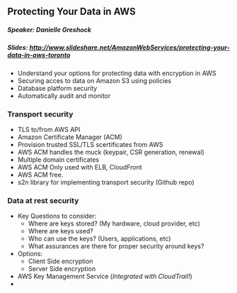 ## Protecting Your Data in AWS
##### Speaker: Danielle Greshock
##### Slides: http://www.slideshare.net/AmazonWebServices/protecting-your-data-in-aws-toronto

- Understand your options for protecting data with encryption in AWS
- Securing acces to data on Amazon S3 using policies
- Database platform security
- Automatically audit and monitor

### Transport security

- TLS to/from AWS API
- Amazon Certificate Manager (ACM)
- Provision trusted SSL/TLS scertificates from AWS
- AWS ACM handles the muck (keypair, CSR generation, renewal)
- Multiple domain certificates
- AWS ACM Only used with ELB, CloudFront
- AWS ACM free.
- s2n library for implementing transport security (Github repo)

### Data at rest security

- Key Questions to consider:
  - Where are keys stored? (My hardware, cloud provider, etc)
  - Where are keys used?
  - Who can use the keys? (Users, applications, etc)
  - What assurances are there for proper security around keys?
- Options:
  - Client Side encryption
  - Server Side encryption
- AWS Key Management Service (*Integrated with CloudTrail!*)
-
